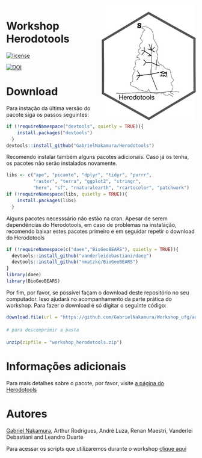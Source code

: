 
<!-- README.md is generated from README.Rmd. Please edit that file -->

<img src="figs/logo_herodotools.png" alt="package logo with a map and a phylogeny inside" width="250px" align="right"/>

# Workshop Herodotools

[![license](https://img.shields.io/github/license/mashape/apistatus.svg)](https://choosealicense.com/licenses/mit/)

[![DOI](https://zenodo.org/badge/363983380.svg)](https://zenodo.org/badge/latestdoi/363983380)

# Download

Para instação da última versão do pacote siga os passos seguintes:

``` r
if (!requireNamespace("devtools", quietly = TRUE)){
    install.packages("devtools")
  }
devtools::install_github("GabrielNakamura/Herodotools")
```

Recomendo instalar também alguns pacotes adicionais. Caso já os tenha,
os pacotes não serão instalados novamente.

``` r
libs <- c("ape", "picante", "dplyr", "tidyr", "purrr",
          "raster", "terra", "ggplot2", "stringr",
          "here", "sf", "rnaturalearth", "rcartocolor", "patchwork")
if (!requireNamespace(libs, quietly = TRUE)){
    install.packages(libs)
  }
```

Alguns pacotes necesssário não estão na cran. Apesar de serem
dependências do Herodotools, em caso de problemas na instalação,
recomendo baixar estes pacotes primeiro e em seguidar repetir o download
do Herodotools

``` r
if (!requireNamespace(c("daee","BioGeoBEARS"), quietly = TRUE)){
  devtools::install_github("vanderleidebastiani/daee")
  devtools::install_github("nmatzke/BioGeoBEARS")
}
library(daee)
library(BioGeoBEARS)
```

Por fim, por favor, se possível façam o download deste repositório no
seu computador. Isso ajudará no acompanhamento da parte prática do
workshop. Para fazer o download é só digitar o seguinte código:

``` r
download.file(url = "https://github.com/GabrielNakamura/Workshop_ufg/archive/master.zip", destfile = "workshop_herodotools.zip")

# para descomprimir a pasta

unzip(zipfile = "workshop_herodotools.zip")
```

# Informações adicionais

Para mais detalhes sobre o pacote, por favor, visite [a página do
Herodotools](https://gabrielnakamura.github.io/Herodotools/)

# Autores

[Gabriel
Nakamura](https://buscatextual.cnpq.br/buscatextual/visualizacv.do?id=K4436271D5&tokenCaptchar=03AL8dmw_ahjC34vwiKCSxy42OB3unBotZDRIrrc8u8U29BxtsinGbZpxrvh2Q6RkwudID5lIHbcMRIOafoAomRTIe3PDnqDXahAsfUkWLxCIEVy1Lt3x21uYyJmDMl_9ktOEu9twdFHvbBSR5QVo3taKJBlcGzdxx_aUrFyZsEIq-IaipNrs6L4W6HRzT_mdfUCZefAfbXHLJbXRCZ-Zw9qyGdRg495V-zqIIQsnay_oHEC8AczWL_cjMEdo5Xn-AanEzj_NyR9hntORXM2zQggWeRq5g0HACoI5_QlAdz4Wvs3sV5rvGO_6NS4TWzSig66lJC-C2mjdJMiFXH1SAJyMbSn2DR6BJqtE-xJnQrXaLnuqyL4RUnj8B_C8fICjkoQ_7DSHhPy3_uYeOUlb01WCVyx5SYkChtCG8lfjzaEsmSjKRsLCBnTRzQptL6T4kP6uHgxAXUWbLfHH8xpGlhj7Et9SPRKXL7ShQwFTySJSv1Vwo-CFsgDn3MkWaZk4VTQYmbFJq9PfudWxY3fWa9XwJbY8_8Ojyf-n5_WO5CAF-MeFcawqqRIw),
Arthur Rodrigues, André Luza, Renan Maestri, Vanderlei Debastiani and
Leandro Duarte

Para acessar os scripts que utilizaremos durante o workshop [clique
aqui](https://gabrielnakamura.github.io/Workshop_ufg/)

